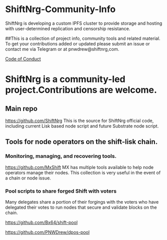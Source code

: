 # ShiftNrg-Community-Info

ShiftNrg is developing a custom IPFS cluster to provide storage and hosting with user-determined replication and censorship resistance.

##This is a collection of project info, community tools and related material. 
To get your contributions added or updated please submit an issue or contact me via Telegram or at pnwdrew@shiftnrg,com.

[Code of Conduct](https://github.com/PNWDrew/ShiftNrg-Community-Info/blob/main/Code%20of%20Conduct.MD)

# ShiftNrg is a community-led project.Contributions are welcome.



## Main repo
https://github.com/ShiftNrg
  This is the source for ShiftNrg official code, including current Lisk based node script and future Substrate node script.

## Tools for node operators on the shift-lisk chain.

### Monitoring, managing, and recovering tools.

https://github.com/MxShift
  MX has multiple tools available to help node operators manage their nodes. This collection is very useful in the event of a chain or node issue.

### Pool scripts to share forged Shift with voters
  Many delegates share a portion of their forgings with the voters who have delegated their votes to run nodes that secure and validate blocks on the chain.

https://github.com/Bx64/shift-pool

https://github.com/PNWDrew/dpos-pool


